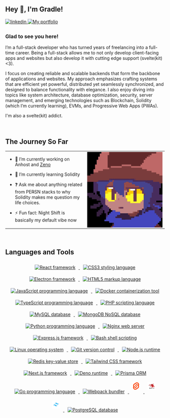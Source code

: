 ## Hey 👋, I'm Gradle!  
  

<a href="https://linkedin.com/in/lycia-dufour" target="_blank">
  <img src="https://img.shields.io/badge/linkedin-%231E77B5.svg?&style=for-the-badge&logo=linkedin&logoColor=white" alt="linkedin" style="margin-bottom: 5px;" />
</a>  
<a href="https://lycia.anhost.fr/" target="_blank">
  <img src="https://img.shields.io/badge/my%20portfolio-%236d28d9.svg?style=for-the-badge&logo=semaphoreci&logoColor=white" alt="My portfolio" style="margin-bottom: 5px;" />
</a>  
  



### Glad to see you here!  
I’m a full-stack developer who has turned years of freelancing into a full-time career. Being a full-stack allows me to not only develop client-facing apps and websites but also develop it with cutting edge support (svelte(kit) <3).

I focus on creating reliable and scalable backends that form the backbone of applications and websites. My approach emphasizes crafting systems that are efficient yet powerful, distributed yet seamlessly synchronized, and designed to balance functionality with elegance. I also enjoy diving into topics like system architecture, database optimization, security, server management, and emerging technologies such as Blockchain, Solidity (which I’m currently learning), EVMs, and Progressive Web Apps (PWAs).

I'm also a svelte(kit) addict.  
  

<br/>  


## The Journey So Far
<table><tr><td valign="top" width="50%">

- 🔭 I’m currently working on Anhost and [Zeno](https://github.cim/zenokit/zeno)
  

- 🌱 I’m currently learning Solidity  
  

- ❓ Ask me about anything related from PE~~R~~SN stacks to why Solidity makes me question my life choices.  
  

- ⚡ Fun fact: Night Shift is basically my default vibe now  


</td><td valign="top" width="50%">

<div align="center">
<img src="https://raw.githubusercontent.com/Gradleless/Gradleless/refs/heads/main/static/niko-oneshot.gif" align="center" style="width: 100%" />
</div>  


</td></tr></table>  

<br/>  


## Languages and Tools  
<div align="center">  
<a href="https://reactjs.org/" target="_blank">
  <img style="margin: 10px" src="https://profilinator.rishav.dev/skills-assets/react-original-wordmark.svg" alt="React framework" height="25" />
</a>
<a href="https://www.w3schools.com/css/" target="_blank">
  <img style="margin: 10px" src="https://profilinator.rishav.dev/skills-assets/css3-original-wordmark.svg" alt="CSS3 styling language" height="25" />
</a>
<a href="https://www.electronjs.org/" target="_blank">
  <img style="margin: 10px" src="https://profilinator.rishav.dev/skills-assets/electron-original.svg" alt="Electron framework" height="25" />
</a>
<a href="https://en.wikipedia.org/wiki/HTML5" target="_blank">
  <img style="margin: 10px" src="https://profilinator.rishav.dev/skills-assets/html5-original-wordmark.svg" alt="HTML5 markup language" height="25" />
</a>
<a href="https://www.javascript.com/" target="_blank">
  <img style="margin: 10px" src="https://profilinator.rishav.dev/skills-assets/javascript-original.svg" alt="JavaScript programming language" height="25" />
</a>
<a href="https://www.docker.com/" target="_blank">
  <img style="margin: 10px" src="https://profilinator.rishav.dev/skills-assets/docker-original-wordmark.svg" alt="Docker containerization tool" height="25" />
</a>
<a href="https://www.typescriptlang.org/" target="_blank">
  <img style="margin: 10px" src="https://profilinator.rishav.dev/skills-assets/typescript-original.svg" alt="TypeScript programming language" height="25" />
</a>
<a href="https://www.php.net/" target="_blank">
  <img style="margin: 10px" src="https://profilinator.rishav.dev/skills-assets/php-original.svg" alt="PHP scripting language" height="25" />
</a>
<a href="https://www.mysql.com/" target="_blank">
  <img style="margin: 10px" src="https://profilinator.rishav.dev/skills-assets/mysql-original-wordmark.svg" alt="MySQL database" height="25" />
</a>
<a href="https://www.mongodb.com/" target="_blank">
  <img style="margin: 10px" src="https://profilinator.rishav.dev/skills-assets/mongodb-original-wordmark.svg" alt="MongoDB NoSQL database" height="25" />
</a>
<a href="https://www.python.org/" target="_blank">
  <img style="margin: 10px" src="https://profilinator.rishav.dev/skills-assets/python-original.svg" alt="Python programming language" height="25" />
</a>
<a href="https://www.nginx.com/" target="_blank">
  <img style="margin: 10px" src="https://profilinator.rishav.dev/skills-assets/nginx-original.svg" alt="Nginx web server" height="25" />
</a>
<a href="https://expressjs.com/" target="_blank">
  <img style="margin: 10px" src="https://profilinator.rishav.dev/skills-assets/express-original-wordmark.svg" alt="Express.js framework" height="25" />
</a>
<a href="https://www.gnu.org/software/bash/" target="_blank">
  <img style="margin: 10px" src="https://profilinator.rishav.dev/skills-assets/gnu_bash-icon.svg" alt="Bash shell scripting" height="25" />
</a>
<a href="https://www.linux.org/" target="_blank">
  <img style="margin: 10px" src="https://profilinator.rishav.dev/skills-assets/linux-original.svg" alt="Linux operating system" height="25" />
</a>
<a href="https://github.com/" target="_blank">
  <img style="margin: 10px" src="https://profilinator.rishav.dev/skills-assets/git-scm-icon.svg" alt="Git version control" height="25" />
</a>
<a href="https://nodejs.org/" target="_blank">
  <img style="margin: 10px" src="https://profilinator.rishav.dev/skills-assets/nodejs-original-wordmark.svg" alt="Node.js runtime" height="25" />
</a>
<a href="https://redis.io/" target="_blank">
  <img style="margin: 10px" src="https://profilinator.rishav.dev/skills-assets/redis-original-wordmark.svg" alt="Redis key-value store" height="25" />
</a>
<a href="https://www.tailwindcss.com/" target="_blank">
  <img style="margin: 10px" src="https://profilinator.rishav.dev/skills-assets/tailwindcss.svg" alt="Tailwind CSS framework" height="25" />
</a>
<a href="https://nextjs.org/" target="_blank">
  <img style="margin: 10px" src="https://profilinator.rishav.dev/skills-assets/nextjs.png" alt="Next.js framework" height="25" />
</a>
<a href="https://deno.land/" target="_blank">
  <img style="margin: 10px" src="https://profilinator.rishav.dev/skills-assets/deno.svg" alt="Deno runtime" height="25" />
</a>
<a href="https://www.prisma.io/" target="_blank">
  <img style="margin: 10px" src="https://profilinator.rishav.dev/skills-assets/prisma.png" alt="Prisma ORM" height="25" />
</a>
<a href="https://go.dev/" target="_blank">
  <img style="margin: 10px" src="https://profilinator.rishav.dev/skills-assets/go-original.svg" alt="Go programming language" height="25" />
</a>
<a href="https://webpack.js.org/" target="_blank">
  <img style="margin: 10px" src="https://profilinator.rishav.dev/skills-assets/webpack-original.svg" alt="Webpack bundler" height="25" />
</a>
<a href="https://svelte.dev/" target="_blank">
  <img style="margin: 10px" src="https://github.com/Gradleless/portfolio-v2/blob/main/static/techIcons/svelte.webp" alt="Svelte framework" height="25" />
</a>
<a href="https://wails.io/" target="_blank">
  <img style="margin: 10px" src="https://github.com/Gradleless/portfolio-v2/blob/main/static/techIcons/wails.webp" alt="Wails framework" height="25" />
</a>
<a href="https://tailwindcss.com/" target="_blank">
  <img style="margin: 10px" src="https://github.com/Gradleless/portfolio-v2/blob/main/static/techIcons/tailwindcss.webp" alt="Tailwind CSS framework" height="25" />
</a>
<a href="https://www.postgresql.org/" target="_blank">
  <img style="margin: 10px" src="https://profilinator.rishav.dev/skills-assets/postgresql-original-wordmark.svg" alt="PostgreSQL database" height="25" />
</a> 
</div>  

<br/>  

  

<br/>  

  

<br/>  


<br />
